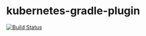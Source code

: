 # kubernetes-gradle-plugin

[![Build Status](https://travis-ci.org/nbyl/kubernetes-gradle-plugin.svg?branch=master)](https://travis-ci.org/nbyl/kubernetes-gradle-plugin)